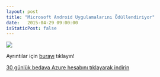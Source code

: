 ```yaml
---
layout: post
title: "Microsoft Android Uygulamalarını Ödüllendiriyor"
date:   2015-04-29 09:00:00
isStaticPost: false
---
```


<img class="img-responsive" src="{{ site.baseurl_root }}/img/posts/fbflyer.jpg" style="max-width: 600px"/>

Ayrıntılar için [burayı](http://ideas.opennessatmicrosoft.com/tr) tıklayın!

[30 günlük bedava Azure hesabını tıklayarak indirin](http://azure.microsoft.com/tr-tr/pricing/free-trial/)
